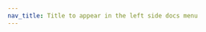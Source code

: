 ```yaml
---
nav_title: Title to appear in the left side docs menu
---
```


<!-- Describe how to use your plugin -->